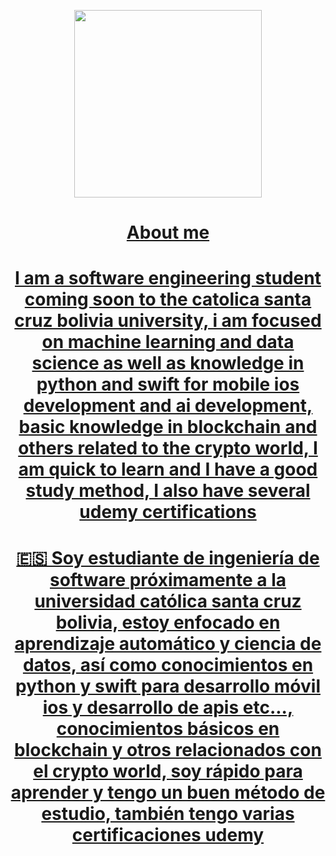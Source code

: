 <p align="center">
  <a href="https://open.spotify.com/user/l4fopfuqp9j40cty3twf57hbo?si=75637cc9863a4edb">
    <p align="center">
    <img src="https://spotify-github-profile.vercel.app/api/view.svg?uid=l4fopfuqp9j40cty3twf57hbo&redirect=true][https://spotify-github-profile.vercel.app/api/view.svg?uid=l4fopfuqp9j40cty3twf57hbo&cover_image=true&theme=default&show_offline=true&background_color=121212&bar_color=09ff00&bar_color_cover=true" align="center" width="300">

      
<div align="center">
 <h1>About me</h1>
  <h1>I am a software engineering student coming soon to the catolica santa cruz bolivia university, i am focused on machine learning and data science as well as knowledge in python and swift for mobile ios development and ai development, basic knowledge in blockchain and others related to the crypto world, I am quick to learn and I have a good study method, I also have several udemy certifications</h1>

 <h1> 🇪🇸 Soy estudiante de ingeniería de software próximamente a la universidad católica santa cruz bolivia, estoy enfocado en aprendizaje automático y ciencia de datos, así como conocimientos en python y swift para desarrollo móvil ios y desarrollo de apis etc..., conocimientos básicos en blockchain y otros relacionados con el crypto world, soy rápido para aprender y tengo un buen método de estudio, también tengo varias certificaciones udemy</h1>
</div>
